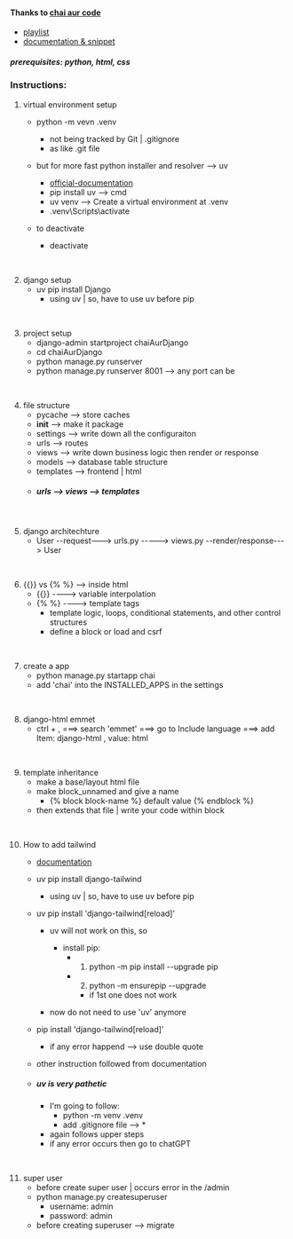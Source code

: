 #### Thanks to [chai aur code](https://www.youtube.com/@chaiaurcode)
- [playlist](https://www.youtube.com/playlist?list=PLu71SKxNbfoDOf-6vAcKmazT92uLnWAgy)
- [documentation & snippet](https://chaicode.com/blogs/getting-started-with-django)


##### prerequisites: python, html, css

### Instructions:
1. virtual environment setup
    - python -m vevn .venv
        - not being tracked by Git | .gitignore
        - as like .git file

    - but for more fast python installer and resolver --> uv
        
        - [official-documentation](https://pypi.org/project/uv)
        - pip install uv  -->  cmd
        - uv venv  -->  Create a virtual environment at .venv
        - .venv\Scripts\activate

    - to deactivate
        - deactivate
<br>


2. django setup
    - uv pip install Django
        - using uv | so, have to use uv before pip
<br>


3. project setup
    - django-admin startproject chaiAurDjango
    - cd chaiAurDjango
    - python manage.py runserver
    - python manage.py runserver 8001 --> any port can be
<br>


4. file structure
    - pycache  -->  store caches
    - __init__  -->  make it package
    - settings  -->  write down all the configuraiton
    - urls  -->  routes
    - views  -->  write down business logic then render or response
    - models  -->  database table structure
    - templates  -->  frontend | html
    - ##### urls --> views --> templates
<br>


5. django architechture
    - User  --request--->  urls.py  -----> views.py  --render/response--->  User
<br>


6. {{}} vs {% %} --> inside html
    - {{}}  ---->  variable interpolation
    - {% %}  ---->  template tags
        - template logic, loops, conditional statements, and other control structures
        - define a block or load and csrf
<br>


7. create a app
    - python manage.py startapp chai
    - add 'chai' into the INSTALLED_APPS in the settings
<br>


8. django-html emmet
    - ctrl + ,  ===>  search 'emmet'  ===>  go to Include language  ===>  add Item: django-html , value: html
<br>


9. template inheritance
    - make a base/layout html file
    - make block_unnamed and give a name
        - {% block block-name %} default value {% endblock %}
    - then extends that file | write your code within block
<br>


10. How to add tailwind
    - [documentation](https://django-tailwind.readthedocs.io/en/latest/installation.html)
    - uv pip install django-tailwind
        - using uv | so, have to use uv before pip
    - uv pip install 'django-tailwind[reload]'
        - uv will not work on this, so
            - install pip: 
                - 1. python -m pip install --upgrade pip
                - 2. python -m ensurepip --upgrade
                    - if 1st one does not work

        - now do not need to use 'uv' anymore
    - pip install 'django-tailwind[reload]'
        - if any error happend --> use double quote
    - other instruction followed from documentation

    - ##### uv is very pathetic
        - I'm going to follow:
            - python -m venv .venv
            - add .gitignore file --> *
        - again follows upper steps
        - if any error occurs then go to chatGPT
<br>


11. super user
    - before create super user | occurs error in the /admin
    - python manage.py createsuperuser
        - username: admin
        - password: admin
    - before creating superuser  -->  migrate